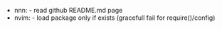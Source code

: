 * nnn:		- read github README.md page
* nvim: 	- load package only if exists (gracefull fail for require()/config)
